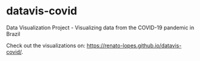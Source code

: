 # datavis-covid
Data Visualization Project - Visualizing data from the COVID-19 pandemic in Brazil

Check out the visualizations on: https://renato-lopes.github.io/datavis-covid/.
